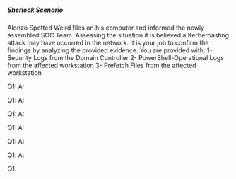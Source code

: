 
##### Sherlock Scenario

Alonzo Spotted Weird files on his computer and informed the newly assembled SOC Team. Assessing the situation it is believed a Kerberoasting attack may have occurred in the network. It is your job to confirm the findings by analyzing the provided evidence. You are provided with: 1- Security Logs from the Domain Controller 2- PowerShell-Operational Logs from the affected workstation 3- Prefetch Files from the affected workstation


Q1: 
A: 

Q1: 
A: 

Q1: 
A: 

Q1: 
A: 

Q1: 
A: 

Q1: 
A: 

Q1: 
